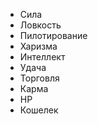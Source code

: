 - Сила
- Ловкость
- Пилотирование 
- Харизма
- Интеллект 
- Удача 
- Торговля
- Карма
- HP
- Кошелек
